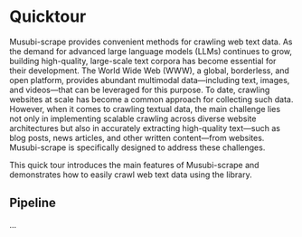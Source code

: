 # Quicktour

Musubi-scrape provides convenient methods for crawling web text data. As the demand for advanced large language models (LLMs) continues to grow, building high-quality, large-scale text corpora has become essential for their development. The World Wide Web (WWW), a global, borderless, and open platform, provides abundant multimodal data—including text, images, and videos—that can be leveraged for this purpose. To date, crawling websites at scale has become a common approach for collecting such data. However, when it comes to crawling textual data, the main challenge lies not only in implementing scalable crawling across diverse website architectures but also in accurately extracting high-quality text—such as blog posts, news articles, and other written content—from websites. Musubi-scrape is specifically designed to address these challenges.

This quick tour introduces the main features of Musubi-scrape and demonstrates how to easily crawl web text data using the library.

## Pipeline
...